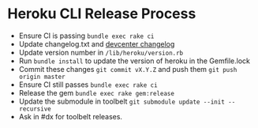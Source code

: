 Heroku CLI Release Process
==========================

* Ensure CI is passing `bundle exec rake ci`
* Update changelog.txt and [devcenter changelog](http://devcenter.heroku.com/changelog)
* Update version number in `/lib/heroku/version.rb`
* Run `bundle install` to update the version of heroku in the Gemfile.lock
* Commit these changes `git commit vX.Y.Z` and push them `git push origin master`
* Ensure CI still passes `bundle exec rake ci`
* Release the gem `bundle exec rake gem:release`
* Update the submodule in toolbelt `git submodule update --init --recursive`
* Ask in #dx for toolbelt releases.
